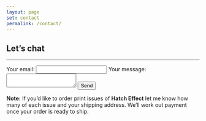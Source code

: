 ```yaml
---
layout: page
set: contact
permalink: /contact/
---
```


<div class="chat">
<h2>Let&rsquo;s chat</h2>
<hr class="order-hr">
<form
  action="https://formspree.io/f/mzbodday"
  method="POST"
>
  <label>
    Your email:
    <input type="email" name="_replyto"  class="mini_chat" required>
  </label>
  <label>
    Your message:
    <textarea name="message" class="max_chat" required></textarea>
  </label>
  <!-- your other form fields go here -->
  <button type="submit" class="sender">Send</button>
</form>
<p><strong>Note:</strong> If you&rsquo;d like to order print issues of <strong>Hatch Effect</strong> let me know how many of each issue and your shipping address. We&rsquo;ll work out payment once your order is ready to ship.</p>
</div>
